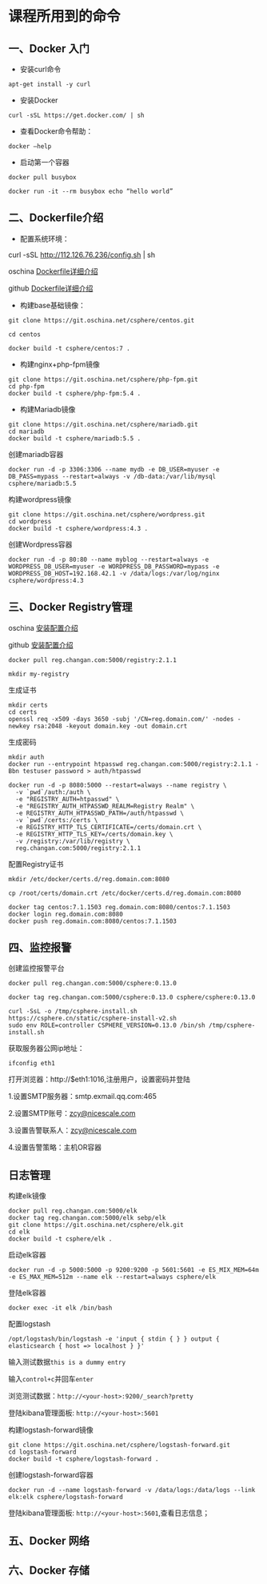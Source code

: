 # 课程所用到的命令

## 一、Docker 入门

- 安装curl命令

`apt-get install -y curl`

- 安装Docker

`curl -sSL https://get.docker.com/ | sh`

- 查看Docker命令帮助：

`docker —help`

- 启动第一个容器

`docker pull busybox`

`docker run -it --rm busybox echo “hello world”`


## 二、Dockerfile介绍

- 配置系统环境：

curl -sSL http://112.126.76.236/config.sh | sh

oschina [Dockerfile详细介绍](http://t.cn/RU7Jlbf)

github [Dockerfile详细介绍](https://github.com/billycyzhang/Shell/blob/master/Dockerfile%E5%91%BD%E4%BB%A4%E8%AF%A6%E8%A7%A3.md)

- 构建base基础镜像：

`git clone https://git.oschina.net/csphere/centos.git`

`cd centos`

`docker build -t csphere/centos:7 .`

- 构建nginx+php-fpm镜像

```
git clone https://git.oschina.net/csphere/php-fpm.git
cd php-fpm
docker build -t csphere/php-fpm:5.4 .
```

- 构建Mariadb镜像

```
git clone https://git.oschina.net/csphere/mariadb.git
cd mariadb
docker build -t csphere/mariadb:5.5 .
```

创建mariadb容器

`docker run -d -p 3306:3306 --name mydb -e DB_USER=myuser -e DB_PASS=mypass --restart=always -v /db-data:/var/lib/mysql csphere/mariadb:5.5`

构建wordpress镜像

```
git clone https://git.oschina.net/csphere/wordpress.git
cd wordpress
docker build -t csphere/wordpress:4.3 .
```

创建Wordpress容器

`docker run -d -p 80:80 --name myblog --restart=always -e WORDPRESS_DB_USER=myuser -e WORDPRESS_DB_PASSWORD=mypass -e WORDPRESS_DB_HOST=192.168.42.1 -v /data/logs:/var/log/nginx csphere/wordpress:4.3`

## 三、Docker Registry管理

oschina [安装配置介绍](http://t.cn/RU76iZj)

github [安装配置介绍](https://github.com/billycyzhang/Shell/blob/master/%E7%AE%80%E5%8D%95%E6%90%9E%E5%AE%9A%E5%B8%A6SSL%E7%9A%84Registry.md)

`docker pull reg.changan.com:5000/registry:2.1.1`

`mkdir my-registry`

生成证书

```
mkdir certs
cd certs
openssl req -x509 -days 3650 -subj '/CN=reg.domain.com/' -nodes -newkey rsa:2048 -keyout domain.key -out domain.crt
```

生成密码

```
mkdir auth
docker run --entrypoint htpasswd reg.changan.com:5000/registry:2.1.1 -Bbn testuser password > auth/htpasswd
```

```
docker run -d -p 8080:5000 --restart=always --name registry \
  -v `pwd`/auth:/auth \
  -e "REGISTRY_AUTH=htpasswd" \
  -e "REGISTRY_AUTH_HTPASSWD_REALM=Registry Realm" \
  -e REGISTRY_AUTH_HTPASSWD_PATH=/auth/htpasswd \
  -v `pwd`/certs:/certs \
  -e REGISTRY_HTTP_TLS_CERTIFICATE=/certs/domain.crt \
  -e REGISTRY_HTTP_TLS_KEY=/certs/domain.key \
  -v /registry:/var/lib/registry \
  reg.changan.com:5000/registry:2.1.1
```
配置Registry证书

`mkdir /etc/docker/certs.d/reg.domain.com:8080`

`cp /root/certs/domain.crt /etc/docker/certs.d/reg.domain.com:8080`

```
docker tag centos:7.1.1503 reg.domain.com:8080/centos:7.1.1503
docker login reg.domain.com:8080
docker push reg.domain.com:8080/centos:7.1.1503
```

## 四、监控报警 

创建监控报警平台

`docker pull reg.changan.com:5000/csphere:0.13.0`

`docker tag reg.changan.com:5000/csphere:0.13.0 csphere/csphere:0.13.0`

```
curl -SsL -o /tmp/csphere-install.sh https://csphere.cn/static/csphere-install-v2.sh
sudo env ROLE=controller CSPHERE_VERSION=0.13.0 /bin/sh /tmp/csphere-install.sh
```
获取服务器公网ip地址：

`ifconfig eth1`

打开浏览器：http://$eth1:1016,注册用户，设置密码并登陆

1.设置SMTP服务器：smtp.exmail.qq.com:465

2.设置SMTP账号：zcy@nicescale.com

3.设置告警联系人：zcy@nicescale.com

4.设置告警策略：主机OR容器

## 日志管理

构建elk镜像

```
docker pull reg.changan.com:5000/elk
docker tag reg.changan.com:5000/elk sebp/elk
git clone https://git.oschina.net/csphere/elk.git
cd elk
docker build -t csphere/elk .
```

启动elk容器

`docker run -d -p 5000:5000 -p 9200:9200 -p 5601:5601 -e ES_MIX_MEM=64m -e ES_MAX_MEM=512m --name elk --restart=always csphere/elk`

登陆elk容器

`docker exec -it elk /bin/bash`

配置logstash

`/opt/logstash/bin/logstash -e 'input { stdin { } } output { elasticsearch { host => localhost } }'`

输入测试数据`this is a dummy entry`

输入`control+c`并回车`enter`

浏览测试数据：`http://<your-host>:9200/_search?pretty`

登陆kibana管理面板: `http://<your-host>:5601`

构建logstash-forward镜像

```
git clone https://git.oschina.net/csphere/logstash-forward.git
cd logstash-forward
docker build -t csphere/logstash-forward .
```

创建logstash-forward容器

`docker run -d --name logstash-forward -v /data/logs:/data/logs --link elk:elk csphere/logstash-forward`

登陆kibana管理面板: `http://<your-host>:5601`,查看日志信息；

## 五、Docker 网络


## 六、Docker 存储
	
